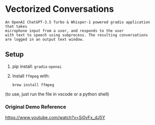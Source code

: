 # Vectorized Conversations
    An OpenAI ChatGPT-3.5 Turbo & Whisper-1 powered gradio application that takes
    microphone input from a user, and responds to the user
    with text to speech using subprocess. The resulting conversations
    are logged in an output text window.

## Setup

1. pip install:
    `gradio`
    `openai`

2. Install `ffmpeg` with:
    ```
    brew install ffmpeg
    ```

(to use, just run the file in vscode or a python shell)
### Original Demo Reference
https://www.youtube.com/watch?v=Si0vFx_dJ5Y

